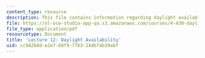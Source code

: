 ```yaml
---
content_type: resource
description: This file contains information regarding daylight availability.
file: https://ol-ocw-studio-app-qa.s3.amazonaws.com/courses/4-430-daylighting-spring-2012/cc942b8de2e768f977b324dbf4b39abf_MIT4_430S12_lec12.pdf
file_type: application/pdf
resourcetype: Document
title: 'Lecture 12: Daylight Availability'
uid: cc942b8d-e2e7-68f9-77b3-24dbf4b39abf
---
```

